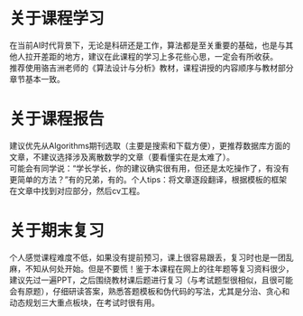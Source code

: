 # 关于课程学习
在当前AI时代背景下，无论是科研还是工作，算法都是至关重要的基础，也是与其他人拉开差距的地方，建议在此课程的学习上多花些心思，一定会有所收获。  
推荐使用骆吉洲老师的《算法设计与分析》教材，课程讲授的内容顺序与教材部分章节基本一致。  
# 关于课程报告
建议优先从Algorithms期刊选取（主要是搜索和下载方便），更推荐数据库方面的文章，不建议选择涉及离散数学的文章（要看懂实在是太难了）。  
可能会有同学说：“学长学长，你的建议确实很有用，但还是太吃操作了，有没有更简单的方法？”有的兄弟，有的。个人tips：将文章逐段翻译，根据模板的框架在文章中找到对应部分，然后cv工程。  
# 关于期末复习
个人感觉课程难度不低，如果没有提前预习，课上很容易跟丢，复习时也是一团乱麻，不知从何处开始。但是不要慌！鉴于本课程在网上的往年题等复习资料很少，建议先过一遍PPT，之后围绕教材课后题进行复习（与考试题型很相似，且很可能会有原题），仔细研读答案，熟悉答题模板和伪代码的写法，尤其是分治、贪心和动态规划三大重点板块，在考试时很有用。
